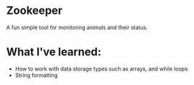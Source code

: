 # Zookeeper

A fun simple tool for monitoring animals and their status.

# What I've learned:

- How to work with data storage types such as arrays, and while loops
- String formatting
